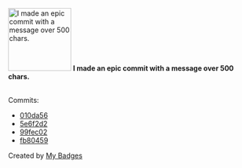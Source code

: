 <img src="https://github.com/my-badges/my-badges/blob/master/badges/epic-commit/epic-commit.png?raw=true" alt="I made an epic commit with a message over 500 chars." title="I made an epic commit with a message over 500 chars." width="128">
<strong>I made an epic commit with a message over 500 chars.</strong>
<br><br>

Commits:

- <a href="https://github.com/p0dalirius/python_packages_paths/commit/010da56f04dd95d7bc536d3bab417b9a2918e035">010da56</a>
- <a href="https://github.com/p0dalirius/python_packages_paths/commit/5e6f2d2cd010e13988d6cc8dd6479e7a4f2d5370">5e6f2d2</a>
- <a href="https://github.com/p0dalirius/python_packages_paths/commit/99fec029bf9ea29fb53b2e56dbaff3154abe2f67">99fec02</a>
- <a href="https://github.com/p0dalirius/python_packages_paths/commit/fb8045952581ef80749d77e5f840a3ab40c13091">fb80459</a>


Created by <a href="https://github.com/my-badges/my-badges">My Badges</a>